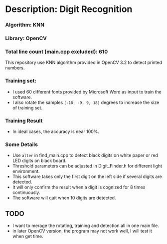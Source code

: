 # Description: Digit Recognition
### Algorithm: KNN
### Library: OpenCV
### Total line count (main.cpp excluded): 610

This repository use KNN algorithm provided in OpenCV 3.2 to detect printed numbers.

### Training set:
- I used 60 different fonts provided by Microsoft Word as input to train the software.
- I also rotate the samples `[-18, -9, 9, 18]` degrees to increase the size of training set.

### Training Result
- In ideal cases, the accuracy is near 100%.

### Some Details
- Use `alter` in find_main.cpp to detect black digits on white paper or red LED digits on black board.
- Threshold parameters can be adjusted in Digit_Finder.h for different light environment.
- This software takes only the first digit on the left side if several digits are detected.
- It will only confirm the result when a digit is cognized for 8 times continuously.
- The software will quit when 10 digits are detected.

## TODO
 - I want to merage the rotating, training and detection all in one main file.
 - in later OpenCV version, the program may not work well, I will test it when get time.
